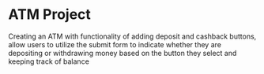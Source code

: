 # ATM Project

Creating an ATM with functionality of adding deposit and cashback buttons, allow users to utilize the submit form to indicate whether they are depositing or withdrawing money based on the button they select and keeping track of balance
